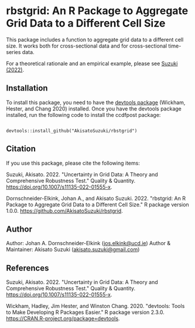 # rbstgrid: An R Package to Aggregate Grid Data to a Different Cell Size

This package includes a function to aggregate grid data to a different cell size. It works both for cross-sectional data and for cross-sectional time-series data.

For a theoretical rationale and an empirical example, please see <a href="https://doi.org/10.1007/s11135-022-01555-x" target="_blank">Suzuki (2022)</a>.

## Installation

To install this package, you need to have the <a href="https://CRAN.R-project.org/package=devtools" target="_blank">devtools package</a> (Wickham, Hester, and Chang 2020) installed. Once you have the devtools package installed, run the following code to install the ccdfpost package:

<code>
devtools::install_github("AkisatoSuzuki/rbstgrid")
</code>

## Citation

If you use this package, please cite the following items:

Suzuki, Akisato. 2022. "Uncertainty in Grid Data: A Theory and Comprehensive Robustness Test." Quality & Quantity. https://doi.org/10.1007/s11135-022-01555-x.

Dornschneider-Elkink, Johan A., and Akisato Suzuki. 2022. "rbstgrid: An R Package to Aggregate Grid Data to a Different Cell Size." R package version 1.0.0. https://github.com/AkisatoSuzuki/rbstgrid.

## Author

Author: Johan A. Dornschneider-Elkink (jos.elkink@ucd.ie)
Author & Maintainer: Akisato Suzuki (akisato.suzuki@gmail.com)

## References

Suzuki, Akisato. 2022. "Uncertainty in Grid Data: A Theory and Comprehensive Robustness Test." Quality & Quantity. https://doi.org/10.1007/s11135-022-01555-x.

Wickham, Hadley, Jim Hester, and Winston Chang. 2020. "devtools: Tools to Make Developing R Packages Easier." R package version 2.3.0. https://CRAN.R-project.org/package=devtools.
